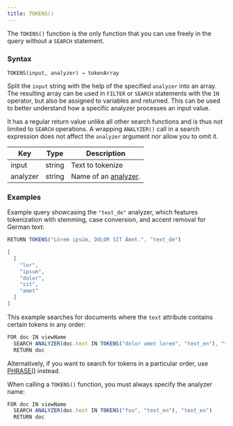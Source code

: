 ```yaml
---
title: TOKENS()
---
```


The `TOKENS()` function is the only function that you can use freely in the query without a `SEARCH` statement.

### Syntax

`TOKENS(input, analyzer) → tokenArray`

Split the `input` string with the help of the specified `analyzer` into an array. The resulting array can be used in `FILTER` or `SEARCH` statements with the `IN` operator, but also be assigned to variables and returned. This can be used to better understand how a specific analyzer processes an input value.

It has a regular return value unlike all other search functions and is thus not limited to `SEARCH` operations. A wrapping `ANALYZER()` call in a search expression does not affect the `analyzer` argument nor allow you to omit it.

| Key      | Type    | Description                                 |
|----------|---------|---------------------------------------------|
| input    | string  | Text to tokenize                            |
| analyzer | string  | Name of an [analyzer](../../analyzers/index.md). |

### Examples

Example query showcasing the `"text_de"` analyzer, which features tokenization with stemming, case conversion, and accent removal for German text:

```js
RETURN TOKENS("Lörem ipsüm, DOLOR SIT Ämet.", "text_de")
```

```json
[
  [
    "lor",
    "ipsum",
    "dolor",
    "sit",
    "amet"
  ]
]
```

This example searches for documents where the `text` attribute contains certain tokens in any order:

```js
FOR doc IN viewName
  SEARCH ANALYZER(doc.text IN TOKENS("dolor amet lorem", "text_en"), "text_en")
  RETURN doc
```

Alternatively, if you want to search for tokens in a particular order, use [PHRASE()](phrase.md) instead.

When calling a `TOKENS()` function, you must always specify the analyzer name:

```js
FOR doc IN viewName
  SEARCH ANALYZER(doc.text IN TOKENS("foo", "text_en"), "text_en")
  RETURN doc
```
